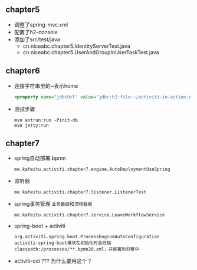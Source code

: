 ## chapter5
- 调整了spring-mvc.xml
- 配置了h2-console
- 添加了src/test/java
    - cn.niceabc.chapter5.IdentityServerTest.java
    - cn.niceabc.chapter5.UserAndGroupInUserTaskTest.java

## chapter6
- 连接字符串里的~表示home
    ```xml
    <property name="jdbcUrl" value="jdbc:h2:file:~/activiti-in-action-chapter6;AUTO_SERVER=TRUE" />
    ```
- 测试步骤
    ```text
    mvn antrun:run -Pinit-db
    mvn jetty:run
    ```
    
## chapter7
- spring自动部署.bpmn
    ```text
    me.kafeitu.activiti.chapter7.engine.AutoDeploymentUseSpring
    ```
- 监听器
    ```text
    me.kafeitu.activiti.chapter7.listener.ListenerTest
    ```
- spring事务管理 `业务数据`和`流程数据`
    ```text
    me.kafeitu.activiti.chapter7.service.LeaveWorkflowService
    ``` 
- spring-boot + activiti
    ```text
    org.activiti.spring.boot.ProcessEngineAutoConfiguration
    activiti-spring-boot模块在初始化时会扫描classpath:/processes/**.bpmn20.xml，并部署到引擎中
    ```
- activiti-cdi ??? 为什么要用这个？


